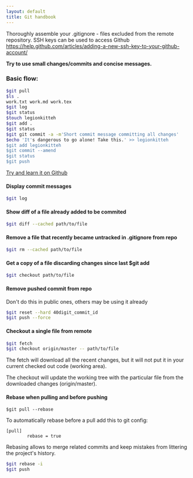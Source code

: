 ```yaml
---
layout: default
title: Git handbook
---
```


Thoroughly assemble your .gitignore - files excluded from the remote repository.
SSH keys can be used to access Github
<https://help.github.com/articles/adding-a-new-ssh-key-to-your-github-account/>

**Try to use small changes/commits and concise messages.**

### Basic flow:

```sh
$git pull
$ls .
work.txt work.md work.tex
$git log
$git status
$touch legionkitteh
$git add .
$git status
$git git commit -a -m'Short commit message committing all changes'
$echo 'It's dangerous to go alone! Take this.' >> legionkitteh
$git add legionkitteh
$git commit --amend
$git status
$git push
```

[Try and learn it on Github](https://try.github.io/levels/1/challenges/1)

#### Display commit messages

```sh
$git log
```

#### Show diff of a file already added to be commited

```sh
$git diff --cached path/to/file
```

#### Remove a file that recently became untracked in .gitignore from repo

```sh
$git rm --cached path/to/file
```

#### Get a copy of a file discarding changes since last $git add

```sh
$git checkout path/to/file
```

#### Remove pushed commit from repo 

Don't do this in public ones, others may be using it already

```sh
$git reset --hard 40digit_commit_id
$git push --force
```

#### Checkout a single file from remote

```sh
$git fetch
$git checkout origin/master -- path/to/file
```

The fetch will download all the recent changes, but it will not put it in your current checked out code (working area).

The checkout will update the working tree with the particular file from the downloaded changes (origin/master).

#### Rebase when pulling and before pushing

```
$git pull --rebase
```

To automatically rebase before a pull add this to git config:

```
[pull]
        rebase = true
```

Rebasing allows to merge related commits and keep mistakes from littering the project's history.

```sh
$git rebase -i
$git push
```
